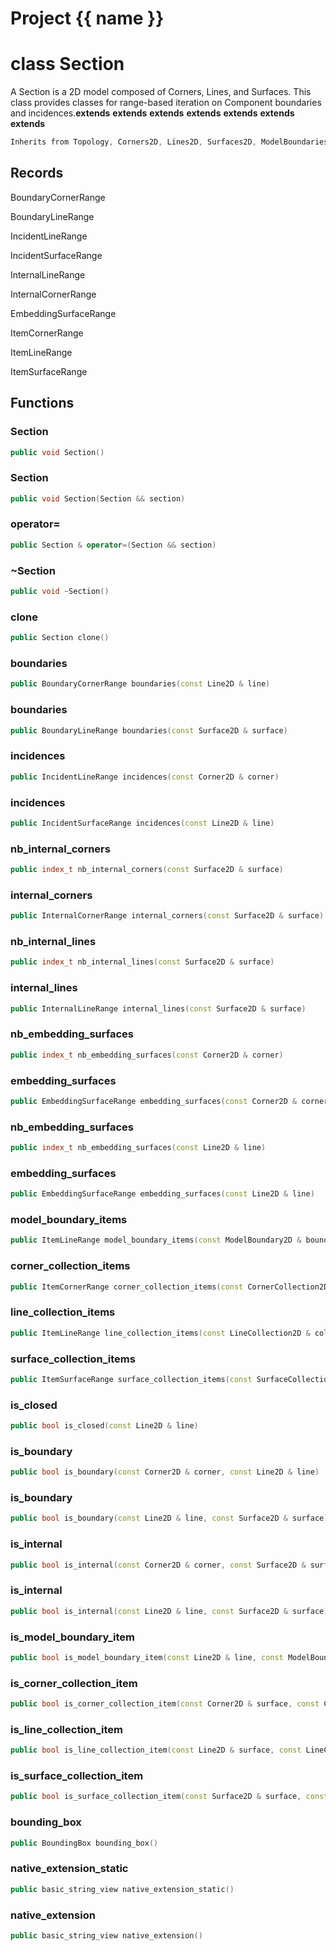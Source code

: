 <script setup>
import {useRoute} from 'vitepress'
const {path} = useRoute()
const tokens = path.split('/')
const words = tokens[2].split('-');
for (let i = 0; i < words.length; i++) {
    words[i] = words[i].charAt(0).toUpperCase() + words[i].slice(1);
    words[i] = words[i].replace('geode', 'Geode')
}
const name = words.join('-');
</script>
# Project {{ name }}

# class Section


 A Section is a 2D model composed of Corners, Lines, and Surfaces. This class provides classes for range-based iteration on Component boundaries and incidences.**extends** **extends** **extends** **extends** **extends** **extends** **extends** 



```cpp
Inherits from Topology, Corners2D, Lines2D, Surfaces2D, ModelBoundaries2D, CornerCollections2D, LineCollections2D, SurfaceCollections2D, Identifier
```



## Records

BoundaryCornerRange

BoundaryLineRange

IncidentLineRange

IncidentSurfaceRange

InternalLineRange

InternalCornerRange

EmbeddingSurfaceRange

ItemCornerRange

ItemLineRange

ItemSurfaceRange



## Functions

### Section

```cpp
public void Section()
```


### Section

```cpp
public void Section(Section && section)
```


### operator=

```cpp
public Section & operator=(Section && section)
```


### ~Section

```cpp
public void ~Section()
```


### clone

```cpp
public Section clone()
```


### boundaries

```cpp
public BoundaryCornerRange boundaries(const Line2D & line)
```


### boundaries

```cpp
public BoundaryLineRange boundaries(const Surface2D & surface)
```


### incidences

```cpp
public IncidentLineRange incidences(const Corner2D & corner)
```


### incidences

```cpp
public IncidentSurfaceRange incidences(const Line2D & line)
```


### nb_internal_corners

```cpp
public index_t nb_internal_corners(const Surface2D & surface)
```


### internal_corners

```cpp
public InternalCornerRange internal_corners(const Surface2D & surface)
```


### nb_internal_lines

```cpp
public index_t nb_internal_lines(const Surface2D & surface)
```


### internal_lines

```cpp
public InternalLineRange internal_lines(const Surface2D & surface)
```


### nb_embedding_surfaces

```cpp
public index_t nb_embedding_surfaces(const Corner2D & corner)
```


### embedding_surfaces

```cpp
public EmbeddingSurfaceRange embedding_surfaces(const Corner2D & corner)
```


### nb_embedding_surfaces

```cpp
public index_t nb_embedding_surfaces(const Line2D & line)
```


### embedding_surfaces

```cpp
public EmbeddingSurfaceRange embedding_surfaces(const Line2D & line)
```


### model_boundary_items

```cpp
public ItemLineRange model_boundary_items(const ModelBoundary2D & boundary)
```


### corner_collection_items

```cpp
public ItemCornerRange corner_collection_items(const CornerCollection2D & collection)
```


### line_collection_items

```cpp
public ItemLineRange line_collection_items(const LineCollection2D & collection)
```


### surface_collection_items

```cpp
public ItemSurfaceRange surface_collection_items(const SurfaceCollection2D & collection)
```


### is_closed

```cpp
public bool is_closed(const Line2D & line)
```


### is_boundary

```cpp
public bool is_boundary(const Corner2D & corner, const Line2D & line)
```


### is_boundary

```cpp
public bool is_boundary(const Line2D & line, const Surface2D & surface)
```


### is_internal

```cpp
public bool is_internal(const Corner2D & corner, const Surface2D & surface)
```


### is_internal

```cpp
public bool is_internal(const Line2D & line, const Surface2D & surface)
```


### is_model_boundary_item

```cpp
public bool is_model_boundary_item(const Line2D & line, const ModelBoundary2D & boundary)
```


### is_corner_collection_item

```cpp
public bool is_corner_collection_item(const Corner2D & surface, const CornerCollection2D & boundary)
```


### is_line_collection_item

```cpp
public bool is_line_collection_item(const Line2D & surface, const LineCollection2D & boundary)
```


### is_surface_collection_item

```cpp
public bool is_surface_collection_item(const Surface2D & surface, const SurfaceCollection2D & boundary)
```


### bounding_box

```cpp
public BoundingBox bounding_box()
```


### native_extension_static

```cpp
public basic_string_view native_extension_static()
```


### native_extension

```cpp
public basic_string_view native_extension()
```




